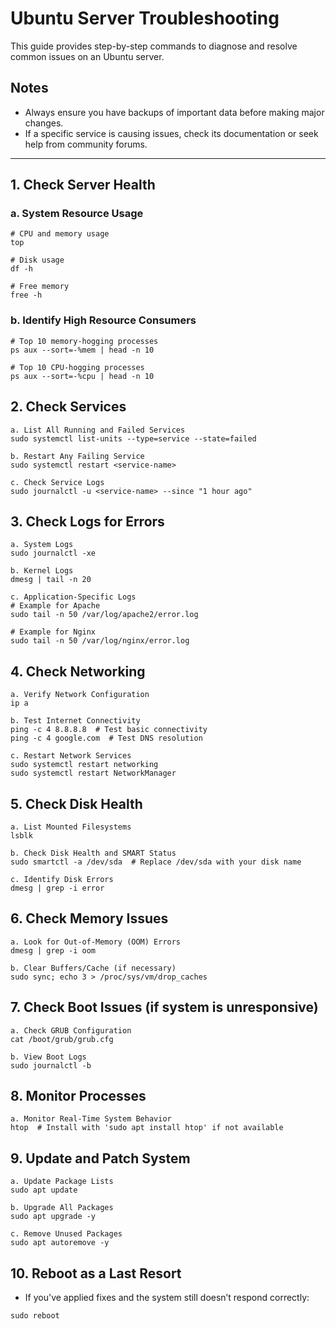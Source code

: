 # Ubuntu Server Troubleshooting

This guide provides step-by-step commands to diagnose and resolve common issues on an Ubuntu server.

## Notes
- Always ensure you have backups of important data before making major changes.
- If a specific service is causing issues, check its documentation or seek help from community forums.
---

## 1. Check Server Health
### a. System Resource Usage
```
# CPU and memory usage
top

# Disk usage
df -h

# Free memory
free -h
```
### b. Identify High Resource Consumers
```
# Top 10 memory-hogging processes
ps aux --sort=-%mem | head -n 10

# Top 10 CPU-hogging processes
ps aux --sort=-%cpu | head -n 10
```
## 2. Check Services
```
a. List All Running and Failed Services
sudo systemctl list-units --type=service --state=failed

b. Restart Any Failing Service
sudo systemctl restart <service-name>

c. Check Service Logs
sudo journalctl -u <service-name> --since "1 hour ago"
```
## 3. Check Logs for Errors
```
a. System Logs
sudo journalctl -xe

b. Kernel Logs
dmesg | tail -n 20

c. Application-Specific Logs
# Example for Apache
sudo tail -n 50 /var/log/apache2/error.log

# Example for Nginx
sudo tail -n 50 /var/log/nginx/error.log
```
## 4. Check Networking
```
a. Verify Network Configuration
ip a

b. Test Internet Connectivity
ping -c 4 8.8.8.8  # Test basic connectivity
ping -c 4 google.com  # Test DNS resolution

c. Restart Network Services
sudo systemctl restart networking
sudo systemctl restart NetworkManager
```
## 5. Check Disk Health
```
a. List Mounted Filesystems
lsblk

b. Check Disk Health and SMART Status
sudo smartctl -a /dev/sda  # Replace /dev/sda with your disk name

c. Identify Disk Errors
dmesg | grep -i error
```
## 6. Check Memory Issues
```
a. Look for Out-of-Memory (OOM) Errors
dmesg | grep -i oom

b. Clear Buffers/Cache (if necessary)
sudo sync; echo 3 > /proc/sys/vm/drop_caches
```
## 7. Check Boot Issues (if system is unresponsive)
```
a. Check GRUB Configuration
cat /boot/grub/grub.cfg

b. View Boot Logs
sudo journalctl -b
```
## 8. Monitor Processes
```
a. Monitor Real-Time System Behavior
htop  # Install with 'sudo apt install htop' if not available
```
## 9. Update and Patch System
```
a. Update Package Lists
sudo apt update

b. Upgrade All Packages
sudo apt upgrade -y

c. Remove Unused Packages
sudo apt autoremove -y
```
## 10. Reboot as a Last Resort
- If you've applied fixes and the system still doesn’t respond correctly:
```
sudo reboot
```
